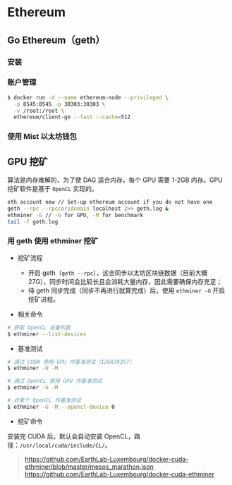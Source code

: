 # Ethereum

## Go Ethereum（geth）

### 安装


### 账户管理

```sh
$ docker run -d --name ethereum-node --privileged \
  -p 8545:8545 -p 30303:30303 \
  -v /root:/root \
  ethereum/client-go --fast --cache=512
```


### 使用 Mist 以太坊钱包


## GPU 挖矿

算法是内存难解的，为了使 DAG 适合内存，每个 GPU 需要 1-2GB 内存。GPU 挖矿软件是基于 `OpenCL` 实现的。

```sh
eth account new // Set-up ethereum account if you do not have one
geth --rpc --rpccorsdomain localhost 2>> geth.log &
ethminer -G // -G for GPU, -M for benchmark
tail -f geth.log
```

### 用 geth 使用 ethminer 挖矿

* 挖矿流程

  * 开启 geth（`geth --rpc`），这会同步以太坊区块链数据（目前大概 27G），同步时间会比较长且会消耗大量内存，因此需要确保内存充足；
  * 待 geth 同步完成（同步不再进行就算完成）后，使用 `ethminer -G` 开启挖矿进程。

* 相关命令

```sh
# 获取 OpenCL 设备列表
$ ethminer --list-devices
```

* 基准测试

```sh
# 通过 CUDA 使用 GPU 作基准测试（126839357）
$ ethminer -U -M

# 通过 OpenCL 使用 GPU 作基准测试
$ ethminer -G -M

# 对某个 OpenCL 作基准测试
$ ethminer -G -M --opencl-device 0
```

* 挖矿命令

安装完 CUDA 后，默认会自动安装 OpenCL，路径：`/usr/local/cuda/include/CL/`。

> https://github.com/EarthLab-Luxembourg/docker-cuda-ethminer/blob/master/mesos_marathon.json
> https://github.com/EarthLab-Luxembourg/docker-cuda-ethminer
